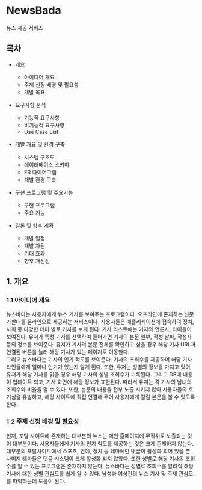 # NewsBada
뉴스 제공 서비스

## 목차
- 개요
  - 아이디어 개요
  - 주제 선정 배경 및 필요성
  - 개발 목표
  
- 요구사항 분석
  - 기능적 요구사항
  - 비기능적 요구사항
  - Use Case List
  
- 개발 개요 및 환경 구축
  - 시스템 구조도
  - 데이터베이스 스키마
  - ER 다이어그램
  - 개발 환경 구축
  
- 구현 프로그램 및 주요기능
  - 구현 프로그램
  - 주요 기능
  
- 결론 및 향후 계획
  - 개발 일정
  - 개발 자원
  - 기대 효과
  - 향후 개선점

## 1. 개요
### 1.1 아이디어 개요  
 뉴스바다는 사용자에게 뉴스 기사를 보여주는 프로그램이다. 오프라인에 존재하는 신문 가판대를 온라인으로 제공하는 서비스이다. 사용자들은 애플리케이션에 접속하여 정치, 사회 등 다양한 테마 별로 기사를 보게 된다. 기사 리스트에는 기자와 언론사, 타이틀이 보여진다. 유저가 특정 기사를 선택하여 들어가면 기사의 본문 일부, 작성 날짜, 작성자 등의 정보를 보여준다. 유저가 기사의 본문 전체를 확인하고 싶을 경우 해당 기사 URL과 연결된 버튼을 눌러 해당 기사가 있는 페이지로 이동한다.  
 그리고 뉴스바다는 기사의 인기 척도를 보여준다. 기사의 조회수를 제공하며 해당 기사 타인들에게 얼마나 인기가 있는지 알게 된다. 또한, 유저는 성별의 정보를 가지고 있어, 유저가 해당 기사를 읽을 경우 해당 기사의 성별 조회수가 기록된다. 그리고 DB에 내용이 업데이트 되고, 기사 화면에 해당 정보가 표현된다. 따라서 유저는 각 기사의 남녀의 조회수와 비율을 알 수 있다. 또한, 본문의 내용을 전부 노출 시키지 않아 사용자들의 호기심을 유발하고, 해당 사이트에 직접 연결해 주어 사용자에게 칼럼 본문을 볼 수 있도록 한다.  
 
 ### 1.2 주제 선정 배경 및 필요성  
 현재, 포탈 사이트에 존재하는 대부분의 뉴스는 메인 홈페이지에 무작위로 노출되는 것이 대부분이다. 사용자들에게 기사의 인기 척도를 제공하는 것은 크게 존재하지 않는다. 대부분의 포탈사이트에서 스포츠, 연예, 정치 등 테마에만 댓글이 활성화 되어 있을 뿐 나머지 테마들은 댓글 시스템이 크게 활성화 되지 않았다. 또한 성별로 해당 기사의 조회수를 알 수 있는 프로그램은 존재하지 않는다. 뉴스바다는 성별로 조회수를 알려줘 해당 기사에 대한 성별 관심도를 쉽게 알 수 있다. 남성과 여성간의 뉴스 기사 및 주제 관심도를 파악하는데 도움이 된다.
